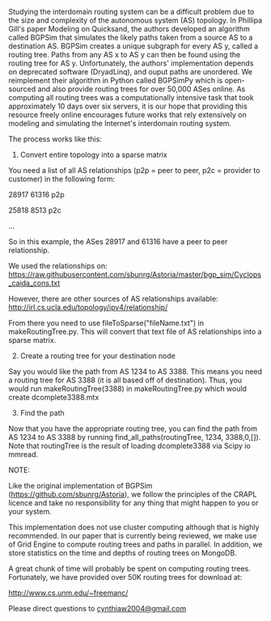 Studying the interdomain routing system can be a difficult problem due to the size and complexity of the autonomous system (AS) topology. In Phillipa Gill's paper Modeling on Quicksand, the authors developed an algorithm called BGPSim that simulates the likely paths taken from a source AS to a destination AS. BGPSim creates a unique subgraph for every AS y, called a routing tree. Paths from any AS x to AS y can then be found using the routing tree for AS y. Unfortunately, the authors' implementation depends on deprecated software (DryadLinq), and ouput paths are unordered. We reimplement their algorithm in Python called BGPSimPy which is open-sourced and also provide routing trees for over 50,000 ASes online. As computing all routing trees was a computationally intensive task that took approximately 10 days over six servers, it is our hope that providing this resource freely online encourages future works that rely extensively on modeling and simulating the Internet's interdomain routing system. 

The process works like this:

1. Convert entire topology into a sparse matrix

You need a list of all AS relationships (p2p = peer to peer, p2c = provider to customer) in the following form:

28917	61316	p2p

25818	8513	p2c

...

So in this example, the ASes 28917 and 61316 have a peer to peer relationship.

We used the relationships on: https://raw.githubusercontent.com/sbunrg/Astoria/master/bgp_sim/Cyclops_caida_cons.txt

However, there are other sources of AS relationships available: http://irl.cs.ucla.edu/topology/ipv4/relationship/

From there you need to use fileToSparse("fileName.txt") in makeRoutingTree.py. This will convert that text file of AS relationships into a sparse matrix. 

2. Create a routing tree for your destination node

Say you would like the path from AS 1234 to AS 3388. This means you need a routing tree for AS 3388 (it is all based off of destination). Thus, you would run makeRoutingTree(3388) in makeRoutingTree.py which would create dcomplete3388.mtx

3. Find the path

Now that you have the appropriate routing tree, you can find the path from AS 1234 to AS 3388 by running find_all_paths(routingTree, 1234, 3388,0,[]). Note that routingTree is the result of loading dcomplete3388 via Scipy io mmread.


NOTE:

Like the original implementation of BGPSim (https://github.com/sbunrg/Astoria), we follow the principles of the CRAPL licence and take no responsibility for any thing that might happen to you or your system.

This implementation does not use cluster computing although that is highly recommended. In our paper that is currently being reviewed, we make use of Grid Engine to compute routing trees and paths in parallel. In addition, we store statistics on the time and depths of routing trees on MongoDB. 

A great chunk of time will probably be spent on computing routing trees. Fortunately, we have provided over 50K routing trees for download at: 

http://www.cs.unm.edu/~freemanc/

Please direct questions to cynthiaw2004@gmail.com



